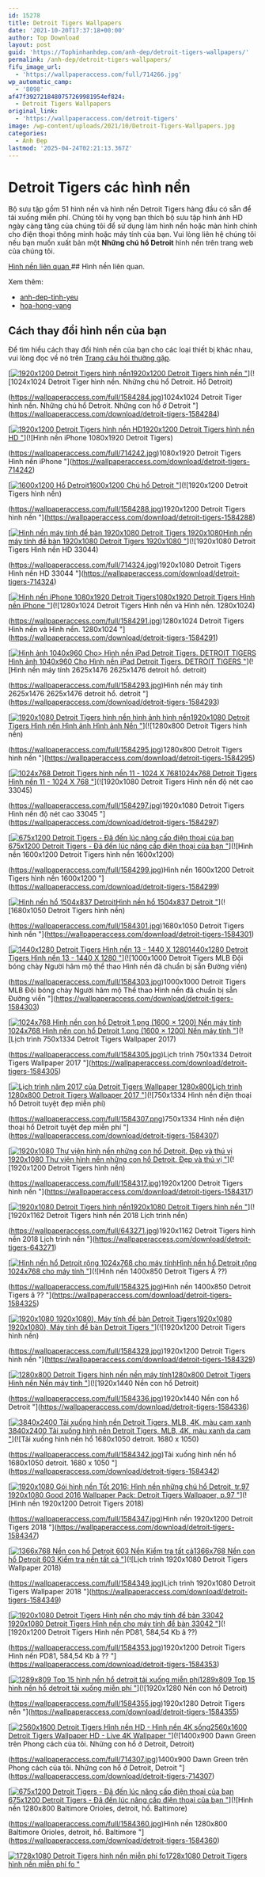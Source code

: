 ```yaml
---
id: 15278
title: Detroit Tigers Wallpapers
date: '2021-10-20T17:37:18+00:00'
author: Top Download
layout: post
guid: 'https://Tophinhanhdep.com/anh-dep/detroit-tigers-wallpapers/'
permalink: /anh-dep/detroit-tigers-wallpapers/
fifu_image_url:
  - 'https://wallpaperaccess.com/full/714266.jpg'
wp_automatic_camp:
  - '8098'
af47f3927218480757269981954ef824:
  - Detroit Tigers Wallpapers
original_link:
  - 'https://wallpaperaccess.com/detroit-tigers'
image: /wp-content/uploads/2021/10/Detroit-Tigers-Wallpapers.jpg
categories:
  - Ảnh Đẹp
lastmod: '2025-04-24T02:21:13.367Z'
---
```

# Detroit Tigers các hình nền

Bộ sưu tập gồm 51 hình nền và hình nền Detroit Tigers hàng đầu có sẵn để tải xuống miễn phí. Chúng tôi hy vọng bạn thích bộ sưu tập hình ảnh HD ngày càng tăng của chúng tôi để sử dụng làm hình nền hoặc màn hình chính cho điện thoại thông minh hoặc máy tính của bạn. Vui lòng liên hệ chúng tôi nếu bạn muốn xuất bản một **Những chú hổ Detroit** hình nền trên trang web của chúng tôi.

[Hình nền liên quan ](#related) ## Hình nền liên quan.

   
 Xem thêm:

   
- [anh-dep-tinh-yeu](https://tophinhanhdep.com/anh-tinh-yeu/anh-dep-tinh-yeu/)
- [hoa-hong-vang](https://tophinhanhdep.com/hoa-hong/hoa-hong-vang/)

## Cách thay đổi hình nền của bạn

Để tìm hiểu cách thay đổi hình nền của bạn cho các loại thiết bị khác nhau, vui lòng đọc về nó trên [Trang câu hỏi thường gặp](https://tophinhanhdep.com/faq/).

  
[[![1920x1200 Detroit Tigers hình nền](https://wallpaperaccess.com/full/714266.jpg)1920x1200 Detroit Tigers hình nền "](https://wallpaperaccess.com/download/detroit-tigers-714266)](![1024x1024 Detroit Tiger hình nền.  Những chú hổ Detroit.  Hổ Detroit)

(https://wallpaperaccess.com/full/1584284.jpg)1024x1024 Detroit Tiger hình nền. Những chú hổ Detroit. Những con hổ ở Detroit "](https://wallpaperaccess.com/download/detroit-tigers-1584284)

[[![1920x1200 Detroit Tigers hình nền HD](https://wallpaperaccess.com/full/1584285.jpg)1920x1200 Detroit Tigers hình nền HD "](https://wallpaperaccess.com/download/detroit-tigers-1584285)](![Hình nền iPhone 1080x1920 Detroit Tigers)

(https://wallpaperaccess.com/full/714242.jpg)1080x1920 Detroit Tigers Hình nền iPhone "](https://wallpaperaccess.com/download/detroit-tigers-714242)

[[![1600x1200 Hổ Detroit](https://wallpaperaccess.com/full/1584287.jpg)1600x1200 Chú hổ Detroit "](https://wallpaperaccess.com/download/detroit-tigers-1584287)](![1920x1200 Detroit Tigers hình nền)

(https://wallpaperaccess.com/full/1584288.jpg)1920x1200 Detroit Tigers hình nền "](https://wallpaperaccess.com/download/detroit-tigers-1584288)

[[![Hình nền máy tính để bàn 1920x1080 Detroit Tigers 1920x1080](https://wallpaperaccess.com/full/714271.jpg)Hình nền máy tính để bàn 1920x1080 Detroit Tigers 1920x1080 "](https://wallpaperaccess.com/download/detroit-tigers-714271)](![1920x1080 Detroit Tigers Hình nền HD 33044)

(https://wallpaperaccess.com/full/714324.jpg)1920x1080 Detroit Tigers Hình nền HD 33044 "](https://wallpaperaccess.com/download/detroit-tigers-714324)

[[![Hình nền iPhone 1080x1920 Detroit Tigers](https://wallpaperaccess.com/full/714243.jpg)1080x1920 Detroit Tigers Hình nền iPhone "](https://wallpaperaccess.com/download/detroit-tigers-714243)](![1280x1024 Detroit Tigers Hình nền và Hình nền.  1280x1024)

(https://wallpaperaccess.com/full/1584291.jpg)1280x1024 Detroit Tigers Hình nền và Hình nền. 1280x1024 "](https://wallpaperaccess.com/download/detroit-tigers-1584291)

[[![Hình ảnh 1040x960 Cho> Hình nền iPad Detroit Tigers.  DETROIT TIGERS]()Hình ảnh 1040x960 Cho Hình nền iPad Detroit Tigers. DETROIT TIGERS "](https://wallpaperaccess.com/download/detroit-tigers-1584292)](![Hình nền máy tính 2625x1476 2625x1476 detroit hổ.  detroit)

(https://wallpaperaccess.com/full/1584293.jpg)Hình nền máy tính 2625x1476 2625x1476 detroit hổ. detroit "](https://wallpaperaccess.com/download/detroit-tigers-1584293)

[[![1920x1080 Detroit Tigers hình nền hình ảnh hình nền](https://wallpaperaccess.com/full/1584294.jpg)1920x1080 Detroit Tigers Hình nền Hình ảnh Hình ảnh Nền "](https://wallpaperaccess.com/download/detroit-tigers-1584294)](![1280x800 Detroit Tigers hình nền)

(https://wallpaperaccess.com/full/1584295.jpg)1280x800 Detroit Tigers hình nền "](https://wallpaperaccess.com/download/detroit-tigers-1584295)

[[![1024x768 Detroit Tigers hình nền 11 - 1024 X 768](https://wallpaperaccess.com/full/1584296.jpg)1024x768 Detroit Tigers Hình nền 11 - 1024 X 768 "](https://wallpaperaccess.com/download/detroit-tigers-1584296)](![1920x1080 Detroit Tigers Hình nền độ nét cao 33045)

(https://wallpaperaccess.com/full/1584297.jpg)1920x1080 Detroit Tigers Hình nền độ nét cao 33045 "](https://wallpaperaccess.com/download/detroit-tigers-1584297)

[[![675x1200 Detroit Tigers - Đã đến lúc nâng cấp điện thoại của bạn](https://wallpaperaccess.com/full/1254347.jpg)675x1200 Detroit Tigers - Đã đến lúc nâng cấp điện thoại của bạn "](https://wallpaperaccess.com/download/detroit-tigers-1254347)](![Hình nền 1600x1200 Detroit Tigers hình nền 1600x1200)

(https://wallpaperaccess.com/full/1584299.jpg)Hình nền 1600x1200 Detroit Tigers hình nền 1600x1200 "](https://wallpaperaccess.com/download/detroit-tigers-1584299)

[[![Hình nền hổ 1504x837 Detroit](https://wallpaperaccess.com/full/1584300.jpg)Hình nền hổ 1504x837 Detroit "](https://wallpaperaccess.com/download/detroit-tigers-1584300)](![1680x1050 Detroit Tigers hình nền)

(https://wallpaperaccess.com/full/1584301.jpg)1680x1050 Detroit Tigers hình nền "](https://wallpaperaccess.com/download/detroit-tigers-1584301)

[[![1440x1280 Detroit Tigers Hình nền 13 - 1440 X 1280](https://wallpaperaccess.com/full/1584302.jpg)1440x1280 Detroit Tigers Hình nền 13 - 1440 X 1280 "](https://wallpaperaccess.com/download/detroit-tigers-1584302)](![1000x1000 Detroit Tigers MLB Đội bóng chày Người hâm mộ thể thao Hình nền đã chuẩn bị sẵn Đường viền)

(https://wallpaperaccess.com/full/1584303.jpg)1000x1000 Detroit Tigers MLB Đội bóng chày Người hâm mộ Thể thao Hình nền đã chuẩn bị sẵn Đường viền "](https://wallpaperaccess.com/download/detroit-tigers-1584303)

[[![1024x768 Hình nền con hổ Detroit 1.png (1600 × 1200) Nền máy tính](https://wallpaperaccess.com/full/1584304.jpg)1024x768 Hình nền con hổ Detroit 1.png (1600 × 1200) Nền máy tính "](https://wallpaperaccess.com/download/detroit-tigers-1584304)](![Lịch trình 750x1334 Detroit Tigers Wallpaper 2017)

(https://wallpaperaccess.com/full/1584305.jpg)Lịch trình 750x1334 Detroit Tigers Wallpaper 2017 "](https://wallpaperaccess.com/download/detroit-tigers-1584305)

[[![Lịch trình năm 2017 của Detroit Tigers Wallpaper 1280x800](https://wallpaperaccess.com/full/1584306.jpg)Lịch trình 1280x800 Detroit Tigers Wallpaper 2017 "](https://wallpaperaccess.com/download/detroit-tigers-1584306)](![750x1334 Hình nền điện thoại hổ Detroit tuyệt đẹp miễn phí)

(https://wallpaperaccess.com/full/1584307.png)750x1334 Hình nền điện thoại hổ Detroit tuyệt đẹp miễn phí "](https://wallpaperaccess.com/download/detroit-tigers-1584307)

[[![1920x1080 Thư viện hình nền những con hổ Detroit.  Đẹp và thú vị](https://wallpaperaccess.com/full/1584314.jpg)1920x1080 Thư viện hình nền những con hổ Detroit. Đẹp và thú vị "](https://wallpaperaccess.com/download/detroit-tigers-1584314)](![1920x1200 Detroit Tigers hình nền)

(https://wallpaperaccess.com/full/1584317.jpg)1920x1200 Detroit Tigers hình nền "](https://wallpaperaccess.com/download/detroit-tigers-1584317)

[[![1920x1080 Detroit Tigers hình nền](https://wallpaperaccess.com/full/1584320.jpg)1920x1080 Detroit Tigers hình nền "](https://wallpaperaccess.com/download/detroit-tigers-1584320)](![1920x1162 Detroit Tigers hình nền 2018 Lịch trình nền)

(https://wallpaperaccess.com/full/643271.jpg)1920x1162 Detroit Tigers hình nền 2018 Lịch trình nền "](https://wallpaperaccess.com/download/detroit-tigers-643271)

[[![Hình nền hổ Detroit rộng 1024x768 cho máy tính](https://wallpaperaccess.com/full/1584323.jpg)Hình nền hổ Detroit rộng 1024x768 cho máy tính "](https://wallpaperaccess.com/download/detroit-tigers-1584323)](![Hình nền 1400x850 Detroit Tigers Ã ??)

(https://wallpaperaccess.com/full/1584325.jpg)Hình nền 1400x850 Detroit Tigers â ?? "](https://wallpaperaccess.com/download/detroit-tigers-1584325)

[[![1920x1080 1920x1080), Máy tính để bàn Detroit Tigers](https://wallpaperaccess.com/full/1584326.jpg)1920x1080 1920x1080), Máy tính để bàn Detroit Tigers "](https://wallpaperaccess.com/download/detroit-tigers-1584326)](![1920x1200 Detroit Tigers hình nền)

(https://wallpaperaccess.com/full/1584329.jpg)1920x1200 Detroit Tigers hình nền "](https://wallpaperaccess.com/download/detroit-tigers-1584329)

[[![1280x800 Detroit Tigers hình nền nền máy tính](https://wallpaperaccess.com/full/1584333.jpg)1280x800 Detroit Tigers Hình nền Nền máy tính "](https://wallpaperaccess.com/download/detroit-tigers-1584333)](![1920x1440 Nền con hổ Detroit)

(https://wallpaperaccess.com/full/1584336.jpg)1920x1440 Nền con hổ Detroit "](https://wallpaperaccess.com/download/detroit-tigers-1584336)

[[![3840x2400 Tải xuống hình nền Detroit Tigers, MLB, 4K, màu cam xanh](https://wallpaperaccess.com/full/1584338.jpg)3840x2400 Tải xuống hình nền Detroit Tigers, MLB, 4K, màu xanh da cam "](https://wallpaperaccess.com/download/detroit-tigers-1584338)](![Tải xuống hình nền hổ 1680x1050 detroit.  1680 x 1050)

(https://wallpaperaccess.com/full/1584342.jpg)Tải xuống hình nền hổ 1680x1050 detroit. 1680 x 1050 "](https://wallpaperaccess.com/download/detroit-tigers-1584342)

[[![1920x1080 Gói hình nền Tốt 2016: Hình nền những chú hổ Detroit, tr.97](https://wallpaperaccess.com/full/1584345.jpg)1920x1080 Good 2016 Wallpaper Pack: Detroit Tigers Wallpaper, p.97 "](https://wallpaperaccess.com/download/detroit-tigers-1584345)](![Hình nền 1920x1200 Detroit Tigers 2018)

(https://wallpaperaccess.com/full/1584347.jpg)Hình nền 1920x1200 Detroit Tigers 2018 "](https://wallpaperaccess.com/download/detroit-tigers-1584347)

[[![1366x768 Nền con hổ Detroit 603 Nền Kiểm tra tất cả](https://wallpaperaccess.com/full/1584348.jpg)1366x768 Nền con hổ Detroit 603 Kiểm tra nền tất cả "](https://wallpaperaccess.com/download/detroit-tigers-1584348)](![Lịch trình 1920x1080 Detroit Tigers Wallpaper 2018)

(https://wallpaperaccess.com/full/1584349.jpg)Lịch trình 1920x1080 Detroit Tigers Wallpaper 2018 "](https://wallpaperaccess.com/download/detroit-tigers-1584349)

[[![1920x1080 Detroit Tigers Hình nền cho máy tính để bàn 33042](https://wallpaperaccess.com/full/1584352.jpg)1920x1080 Detroit Tigers Hình nền cho máy tính để bàn 33042 "](https://wallpaperaccess.com/download/detroit-tigers-1584352)](![1920x1200 Detroit Tigers Hình nền PD81, 584,54 Kb â ??)

(https://wallpaperaccess.com/full/1584353.jpg)1920x1200 Detroit Tigers Hình nền PD81, 584,54 Kb â ?? "](https://wallpaperaccess.com/download/detroit-tigers-1584353)

[[![1289x809 Top 15 hình nền hổ detroit tải xuống miễn phí](https://wallpaperaccess.com/full/1584354.jpg)1289x809 Top 15 hình nền hổ detroit tải xuống miễn phí "](https://wallpaperaccess.com/download/detroit-tigers-1584354)](![1920x1280 Nền con hổ Detroit)

(https://wallpaperaccess.com/full/1584355.jpg)1920x1280 Detroit Tigers nền "](https://wallpaperaccess.com/download/detroit-tigers-1584355)

[[![2560x1600 Detroit Tigers Hình nền HD - Hình nền 4K sống](https://wallpaperaccess.com/full/1584356.jpg)2560x1600 Detroit Tigers Wallpaper HD - Live 4K Wallpaper "](https://wallpaperaccess.com/download/detroit-tigers-1584356)](![1400x900 Dawn Green trên Phong cách của tôi.  Những con hổ ở Detroit, Detroit)

(https://wallpaperaccess.com/full/714307.jpg)1400x900 Dawn Green trên Phong cách của tôi. Những con hổ ở Detroit, Detroit "](https://wallpaperaccess.com/download/detroit-tigers-714307)

[[![675x1200 Detroit Tigers - Đã đến lúc nâng cấp điện thoại của bạn](https://wallpaperaccess.com/full/1584359.jpg)675x1200 Detroit Tigers - Đã đến lúc nâng cấp điện thoại của bạn "](https://wallpaperaccess.com/download/detroit-tigers-1584359)](![Hình nền 1280x800 Baltimore Orioles, detroit, hổ.  Baltimore)

(https://wallpaperaccess.com/full/1584360.jpg)Hình nền 1280x800 Baltimore Orioles, detroit, hổ. Baltimore "](https://wallpaperaccess.com/download/detroit-tigers-1584360)

[![1728x1080 Detroit Tigers hình nền miễn phí fo](https://wallpaperaccess.com/full/1584361.jpg)1728x1080 Detroit Tigers hình nền miễn phí fo "](https://wallpaperaccess.com/download/detroit-tigers-1584361)

